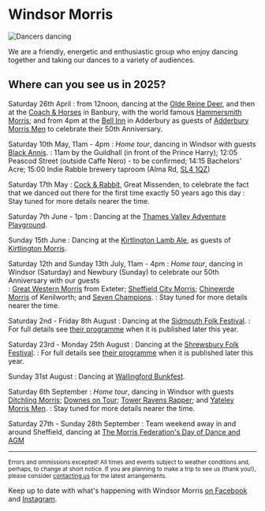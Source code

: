 
Windsor Morris
==============

<img class="img-right" src="/img/IMG_7201.jpg" alt="Dancers dancing" />

We are a friendly, energetic and enthusiastic group who enjoy dancing together and taking our dances to a variety of audiences. 

Where can you see us in 2025?
-----------------------------

Saturday 26th April
: from 12noon, dancing at the [Olde Reine Deer](https://whatpub.com/pubs/OXN/11/olde-reine-deer-inn-banbury), and then at the [Coach & Horses](https://whatpub.com/pubs/OXN/61/coach-horses-banbury) in Banbury, with the world famous [Hammersmith Morris](https://www.hammersmithmorris.org.uk/); and from 4pm at the [Bell Inn](https://whatpub.com/pubs/OXN/133/bell-inn-adderbury) in Adderbury as guests of [Adderbury Morris Men](https://www.adderburymorris.org.uk/) to celebrate their 50th Anniversary.

Saturday 10th May, 11am - 4pm
: _Home tour_, dancing in Windsor with guests [Black Annis](https://blackannismorris.org/). 
: 11am by the Guildhall (in front of the Prince Harry); 12:05 Peascod Street (outside Caffe Nero) - to be confirmed; 14:15 Bachelors' Acre; 15:00 Indie Rabble brewery taproom (Alma Rd, [SL4 1QZ](https://www.google.com/maps/place/Indie+Rabble+Brewing+Company/@51.483531,-0.611781,14z/data=!4m6!3m5!1s0x48767bc7ff13d37f:0xa9a2f75892a62a60!8m2!3d51.4835306!4d-0.6117808!16s%2Fg%2F11v4j7x20z?hl=en&entry=ttu&g_ep=EgoyMDI1MDQyMS4wIKXMDSoASAFQAw%3D%3D))

Saturday 17th May
: [Cock & Rabbit](https://camra.org.uk/pubs/cock-rabbit-the-lee-165398), Great Missenden, to celebrate the fact that we danced out there for the first time exactly 50 years ago this day
: Stay tuned for more details nearer the time.

Saturday 7th June - 1pm
: Dancing at the [Thames Valley Adventure Playground](https://www.tvap.co.uk/).

Sunday 15th June
: Dancing at the [Kirtlington Lamb Ale](https://kirtlington-morris.org.uk/kirtlington-lamb-ale-2/), as guests of [Kirtlington Morris](https://kirtlington-morris.org.uk/).

Saturday 12th and Sunday 13th July, 11am - 4pm
: _Home tour_, dancing in Windsor (Saturday) and Newbury (Sunday) to celebrate our 50th Anniversary with our guests  
: [Great Western Morris](https://www.great-western.org.uk/) from Exteter; [Sheffield City Morris](https://sheffieldcitymorris.org.uk/); [Chinewrde Morris](http://www.chinewrde.co.uk/) of Kenilworth; and [Seven Champions](https://www.facebook.com/groups/sevenchampionsfans/).
: Stay tuned for more details nearer the time.

Saturday 2nd - Friday 8th August
: Dancing at the [Sidmouth Folk Festival](https://sidmouthfolkfestival.co.uk/). 
: For full details see [their programme](https://sidmouthfolkfestival.co.uk/display-dance/) when it is published later this year.

Saturday 23rd - Monday 25th August
: Dancing at the [Shrewsbury Folk Festival](https://shrewsburyfolkfestival.co.uk/). 
: For full details see [their programme](https://shrewsburyfolkfestival.co.uk/line-up/morrisanddancesides/) when it is published later this year.

Sunday 31st August
: Dancing at [Wallingford Bunkfest](http://www.bunkfest.co.uk/).

Saturday 6th September
: _Home tour_, dancing in Windsor with guests [Ditchling Morris](https://www.ditchlingmorris.org/); [Downes on Tour](https://www.google.com/search?q=%23downesontourmorris); [Tower Ravens Rapper](https://www.towerravens.org.uk/); and [Yateley Morris Men](https://yateleymorrismen.org.uk/).
: Stay tuned for more details nearer the time.

Saturday 27th - Sunday 28th September
: Team weekend away in and around Sheffield, dancing at [The Morris Federation's Day of Dance and AGM](https://www.morrisfed.org.uk/event/morris-federation-day-of-dance-and-agm-2025/)

<hr />

<small>Errors and ommissions excepted!  All times and events subject to weather conditions and, perhaps, to change at short notice. If you are planning to make a trip to see us (thank you!), please consider [contacting us](contact-us/) for the latest arrangements.</small>

Keep up to date with what's happening with Windsor Morris 
<a href='https://www.facebook.com/windsormorrisdancers'>on Facebook<i class="stack fab fa-facebook-square"></i></a> and [Instagram](https://www.instagram.com/wmwindsormorris)<i class="stack fab fa-instagram"></i>.
